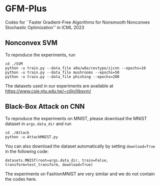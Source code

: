# GFM-Plus

Codes for ``Faster Gradient-Free Algorithms for Nonsmooth Nonconvex Stochastic Optimization'' in ICML 2023

## Nonconvex SVM

To reproduce the experiments, run

```
cd ./SVM
python -u train.py --data_file a9a/w8a/covtype/ijcnn --epochs=10
python -u train.py --data_file mushrooms --epochs=50
python -u train.py --data_file phishing --epochs=200
```

The datasets used in our experiments are available at https://www.csie.ntu.edu.tw/~cjlin/libsvm/

## Black-Box Attack on CNN

To reproduce the experiments on MNIST, please download the MNIST dataset in `args.data_dir` and run
```
cd ./Attack
python -u AttackMNIST.py
```
You can also download the dataset automatically by setting  `download=True` in the following code:
```
datasets.MNIST(root=args.data_dir, train=False, transform=test_transform, download=True)
```
The experiments on FashionMNIST are very similar and we do not contain the codes here.

